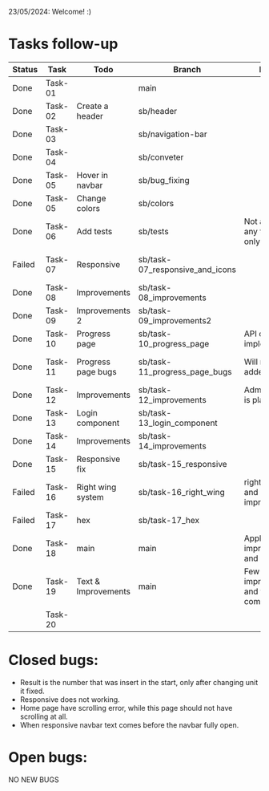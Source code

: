 23/05/2024: Welcome! :)

# Tasks follow-up
| **Status** | **Task** | **Todo**            | **Branch**                      | **Notes**                            | **Issues**             |
|------------|----------|---------------------|---------------------------------|--------------------------------------|------------------------|
| Done       | Task-01  |                     | main                            |                                      |                        |
| Done       | Task-02  | Create a header     | sb/header                       |                                      |                        |
| Done       | Task-03  |                     | sb/navigation-bar               |                                      |                        |
| Done       | Task-04  |                     | sb/conveter                     |                                      |                        |
| Done       | Task-05  | Hover in navbar     | sb/bug_fixing                    |                                      |                        |
| Done       | Task-05  | Change colors       | sb/colors                       |                                      |                        |
| Done       | Task-06  | Add tests           | sb/tests                        | Not added any tests yet, only env    |                        |
| Failed     | Task-07  | Responsive          | sb/task-07_responsive_and_icons |                                      | Could not make it work |
| Done       | Task-08  | Improvements        | sb/task-08_improvements         |                                      |                        |
| Done       | Task-09  | Improvements 2      | sb/task-09_improvements2        |                                      |                        |
| Done       | Task-10  | Progress page       | sb/task-10_progress_page        | API call not implemented             |                        |
| Done       | Task-11  | Progress page bugs  | sb/task-11_progress_page_bugs   | Will not be added..                  | addMonth not protected |
| Done       | Task-12  | Improvements        | sb/task-12_improvements         | Admin button is placeholder          |                        |
| Done       | Task-13  | Login component     | sb/task-13_login_component      |                                      |                        |
| Done       | Task-14  | Improvements        | sb/task-14_improvements         |                                      |                        |
| Done       | Task-15  | Responsive fix       | sb/task-15_responsive           |                                      | Have a bug             |
| Failed     | Task-16  | Right wing system   | sb/task-16_right_wing           | right wing, and improvements         |                        |
| Failed     | Task-17  | hex                 | sb/task-17_hex                  |                                      |                        |
| Done       | Task-18  | main                | main                            | Application improvement and bug fixes |                        |
| Done       | Task-19  | Text & Improvements | main                            | Few improvements and text component  |                        |
|            | Task-20  |                     |                                 |                                      |                        |

# Closed bugs:
- Result is the number that was insert in the start, only after changing unit it fixed.
- Responsive does not working.
- Home page have scrolling error, while this page should not have scrolling at all.
- When responsive navbar text comes before the navbar fully open.

# Open bugs:
NO NEW BUGS